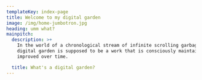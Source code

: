 ```yaml
---
templateKey: index-page
title: Welcome to my digital garden
image: /img/home-jumbotron.jpg
heading: umm what?
mainpitch:
  description: >+
    In the world of a chronological stream of infinite scrolling garbage, a
    digital garden is supposed to be a work that is consciously maintained and
    improved over time.

  title: What's a digital garden?
---
```


